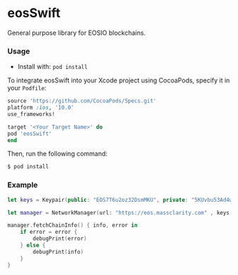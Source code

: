 # eosSwift

General purpose library for EOSIO blockchains.


### Usage

* Install with: `pod install`

To integrate eosSwift into your Xcode project using CocoaPods, specify it in your `Podfile`:

```ruby
source 'https://github.com/CocoaPods/Specs.git'
platform :ios, '10.0'
use_frameworks!

target '<Your Target Name>' do
pod 'eosSwift'
end
```

Then, run the following command:

```bash
$ pod install
```


### Example

```swift
let keys = Keypair(public: "EOS7T6u2oz32DsmMKU", private: "5KUvbu53Ad4wHLFpaS")

let manager = NetworkManager(url: "https://eos.massclarity.com" , keys: keys)

manager.fetchChainInfo() { info, error in
    if error = error {
        debugPrint(error)
    } else {
        debugPrint(info)
    }
}
```


